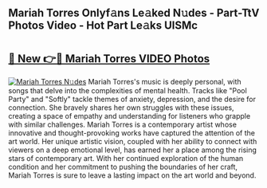 ## Mariah Torres Onlyf𝚊ns Le𝚊ked N𝚞des - Part-TtV Photos Video - Hot Part Le𝚊ks UISMc

# <h2><a href="http://ab83164.deff.icu/?id=Mariah+Torres">🔗 New 👉🔴 Mariah Torres VIDEO Photos</a></h2>

[![Mariah Torres N𝚞des](https://i.imgur.com/rIISA9y.gif)](http://ab83164.deff.icu/?id=Mariah+Torres)
Mariah Torres's music is deeply personal, with songs that delve into the complexities of mental health. Tracks like "Pool Party" and "Softly" tackle themes of anxiety, depression, and the desire for connection. She bravely shares her own struggles with these issues, creating a space of empathy and understanding for listeners who grapple with similar challenges. Mariah Torres is a contemporary artist whose innovative and thought-provoking works have captured the attention of the art world. Her unique artistic vision, coupled with her ability to connect with viewers on a deep emotional level, has earned her a place among the rising stars of contemporary art. With her continued exploration of the human condition and her commitment to pushing the boundaries of her craft, Mariah Torres is sure to leave a lasting impact on the art world and beyond.
